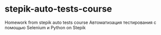 # stepik-auto-tests-course
Homework from stepik auto tests course
Автоматизация тестирования с помощью Selenium и Python on Stepik

